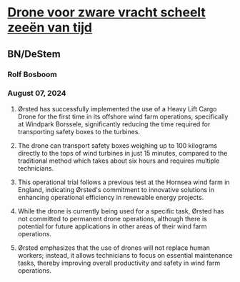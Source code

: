 # [Drone voor zware vracht scheelt zeeën van tijd](https://advance.lexis.com/api/document?collection=news&id=urn:contentItem:6CNG-78R1-DYRY-X05W-00000-00&context=1519360)
## BN/DeStem
### Rolf Bosboom
### August 07, 2024

1. Ørsted has successfully implemented the use of a Heavy Lift Cargo Drone for the first time in its offshore wind farm operations, specifically at Windpark Borssele, significantly reducing the time required for transporting safety boxes to the turbines.

2. The drone can transport safety boxes weighing up to 100 kilograms directly to the tops of wind turbines in just 15 minutes, compared to the traditional method which takes about six hours and requires multiple technicians.

3. This operational trial follows a previous test at the Hornsea wind farm in England, indicating Ørsted's commitment to innovative solutions in enhancing operational efficiency in renewable energy projects.

4. While the drone is currently being used for a specific task, Ørsted has not committed to permanent drone operations, although there is potential for future applications in other areas of their wind farm operations.

5. Ørsted emphasizes that the use of drones will not replace human workers; instead, it allows technicians to focus on essential maintenance tasks, thereby improving overall productivity and safety in wind farm operations.
